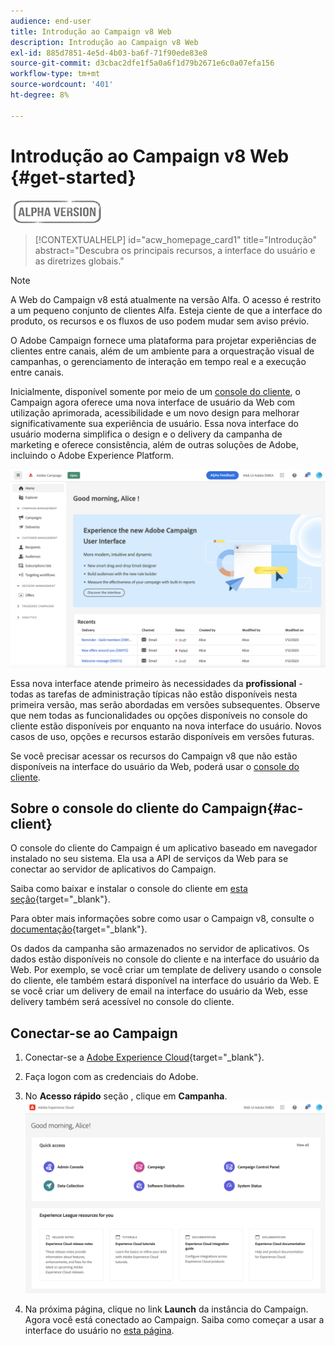```yaml
---
audience: end-user
title: Introdução ao Campaign v8 Web
description: Introdução ao Campaign v8 Web
exl-id: 885d7851-4e5d-4b03-ba6f-71f90ede83e8
source-git-commit: d3cbac2dfe1f5a0a6f1d79b2671e6c0a07efa156
workflow-type: tm+mt
source-wordcount: '401'
ht-degree: 8%

---
```


# Introdução ao Campaign v8 Web {#get-started}

![](../assets/do-not-localize/badge.png)

<!--
V8 web overview
context, scope (targets cross-channel practitioners), limitations
only existing customers
-->
>[!CONTEXTUALHELP]
>id="acw_homepage_card1"
>title="Introdução"
>abstract="Descubra os principais recursos, a interface do usuário e as diretrizes globais."

>[!NOTE]
>
>A Web do Campaign v8 está atualmente na versão Alfa. O acesso é restrito a um pequeno conjunto de clientes Alfa. Esteja ciente de que a interface do produto, os recursos e os fluxos de uso podem mudar sem aviso prévio.

O Adobe Campaign fornece uma plataforma para projetar experiências de clientes entre canais, além de um ambiente para a orquestração visual de campanhas, o gerenciamento de interação em tempo real e a execução entre canais.

Inicialmente, disponível somente por meio de um [console do cliente](#ac-client), o Campaign agora oferece uma nova interface de usuário da Web com utilização aprimorada, acessibilidade e um novo design para melhorar significativamente sua experiência de usuário. Essa nova interface do usuário moderna simplifica o design e o delivery da campanha de marketing e oferece consistência, além de outras soluções de Adobe, incluindo o Adobe Experience Platform.


![](assets/home.png)

Essa nova interface atende primeiro às necessidades da **profissional** - todas as tarefas de administração típicas não estão disponíveis nesta primeira versão, mas serão abordadas em versões subsequentes. Observe que nem todas as funcionalidades ou opções disponíveis no console do cliente estão disponíveis por enquanto na nova interface do usuário. Novos casos de uso, opções e recursos estarão disponíveis em versões futuras.

Se você precisar acessar os recursos do Campaign v8 que não estão disponíveis na interface do usuário da Web, poderá usar o [console do cliente](#ac-client).

## Sobre o console do cliente do Campaign{#ac-client}

O console do cliente do Campaign é um aplicativo baseado em navegador instalado no seu sistema. Ela usa a API de serviços da Web para se conectar ao servidor de aplicativos do Campaign.

Saiba como baixar e instalar o console do cliente em [esta seção](https://experienceleague.adobe.com/docs/campaign/campaign-v8/new/connect.html){target="_blank"}.

Para obter mais informações sobre como usar o Campaign v8, consulte o [documentação](https://experienceleague.adobe.com/docs/campaign/campaign-v8/campaign-home.html?lang=pt-BR){target="_blank"}.

Os dados da campanha são armazenados no servidor de aplicativos. Os dados estão disponíveis no console do cliente e na interface do usuário da Web. Por exemplo, se você criar um template de delivery usando o console do cliente, ele também estará disponível na interface do usuário da Web. E se você criar um delivery de email na interface do usuário da Web, esse delivery também será acessível no console do cliente.

## Conectar-se ao Campaign


1. Conectar-se a [Adobe Experience Cloud](http://experience.adobe.com){target="_blank"}.
1. Faça logon com as credenciais do Adobe.
1. No **Acesso rápido** seção , clique em **Campanha**.
   ![](assets/connect.png)

1. Na próxima página, clique no link **Launch** da instância do Campaign.
Agora você está conectado ao Campaign. Saiba como começar a usar a interface do usuário no [esta página](user-interface.md).

<!--
-> experience cloud home: "Campaign" -> home campaign v8
-> or Campaign v8 web if direct URL
-->

